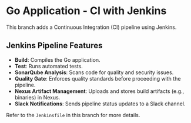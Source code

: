 # Go Application - CI with Jenkins

This branch adds a Continuous Integration (CI) pipeline using Jenkins.

## Jenkins Pipeline Features

- **Build**: Compiles the Go application.
- **Test**: Runs automated tests.
- **SonarQube Analysis**: Scans code for quality and security issues.
- **Quality Gate**: Enforces quality standards before proceeding with the pipeline.
- **Nexus Artifact Management**: Uploads and stores build artifacts (e.g., binaries) in Nexus.
- **Slack Notifications**: Sends pipeline status updates to a Slack channel.

Refer to the `Jenkinsfile` in this branch for more details.

